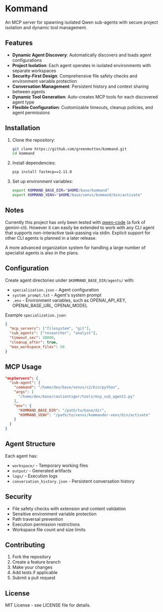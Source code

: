 # Kommand

An MCP server for spawning isolated Qwen sub-agents with secure project isolation and dynamic tool management.

## Features

- **Dynamic Agent Discovery**: Automatically discovers and loads agent configurations
- **Project Isolation**: Each agent operates in isolated environments with separate workspaces
- **Security-First Design**: Comprehensive file safety checks and environment variable protection
- **Conversation Management**: Persistent history and context sharing between agents
- **Dynamic Tool Generation**: Auto-creates MCP tools for each discovered agent type
- **Flexible Configuration**: Customizable timeouts, cleanup policies, and agent permissions

## Installation

1. Clone the repository:
   ```bash
   git clone https://github.com/greenmutton/kommand.git
   cd kommand
   ```

2. Install dependencies:
   ```bash
   pip install fastmcp==2.11.0
   ```

3. Set up environment variables:
   ```bash
   export KOMMAND_BASE_DIR="$HOME/base/kommand"
   export KOMMAND_VENV="$HOME/base/venvs/kommand/bin/activate"
   ```

## Notes

Currently this project has only been tested with [qwen-code](https://github.com/QwenLM/qwen-code) (a fork of gemini-cli). However it can easily be extended to work with any CLI agent that supports non-interactive task-passing via stdin. Explicit support for other CLI agents is planned in a later release.

A more advanced organization system for handling a large number of specialist agents is also in the plans.

## Configuration

Create agent directories under `$KOMMAND_BASE_DIR/agents/` with:
- `specialization.json` - Agent configuration
- `system_prompt.txt` - Agent's system prompt
- `.env` - Environment variables, such as OPENAI_API_KEY, OPENAI_BASE_URL, OPENAI_MODEL

Example `specialization.json`:
```json
{
  "mcp_servers": ["filesystem", "git"],
  "sub_agents": ["researcher", "analyst"],
  "timeout_sec": 30000,
  "cleanup_after": true,
  "max_workspace_files": 50
}
```

## MCP Usage

```json
"mcpServers": {
  "sub-agent": {
    "command": "/home/dex/base/venvs/c2/bin/python",
    "args": [
      "/home/dex/base/cautiontiger/tools/mcp_sub_agent2.py"
    ],
    "env": {
      "KOMMAND_BASE_DIR": "/path/to/base/dir",
      "KOMMAND_VENV": "/path/to/venvs/kommander-venv/bin/activate"
    }
  }
}
```

## Agent Structure

Each agent has:
- `workspace/` - Temporary working files
- `output/` - Generated artifacts
- `logs/` - Execution logs
- `conversation_history.json` - Persistent conversation history

## Security

- File safety checks with extension and content validation
- Sensitive environment variable protection
- Path traversal prevention
- Execution permission restrictions
- Workspace file count and size limits

## Contributing

1. Fork the repository
2. Create a feature branch
3. Make your changes
4. Add tests if applicable
5. Submit a pull request

## License

MIT License - see LICENSE file for details.
